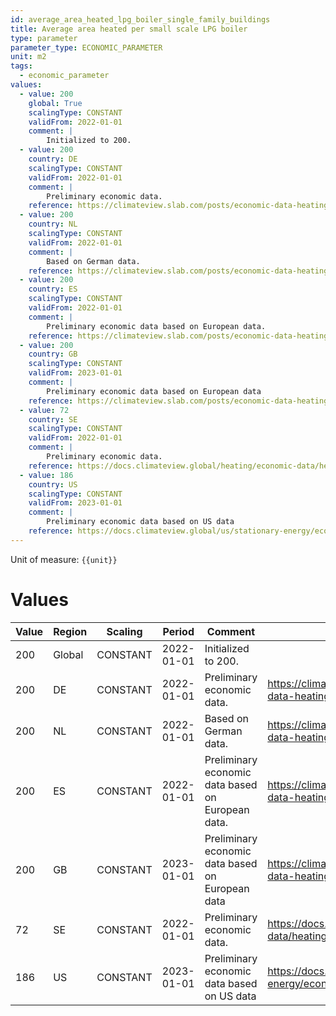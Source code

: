 ```yaml
---
id: average_area_heated_lpg_boiler_single_family_buildings
title: Average area heated per small scale LPG boiler
type: parameter
parameter_type: ECONOMIC_PARAMETER
unit: m2
tags:
  - economic_parameter
values:
  - value: 200
    global: True
    scalingType: CONSTANT
    validFrom: 2022-01-01
    comment: |
        Initialized to 200.
  - value: 200
    country: DE
    scalingType: CONSTANT
    validFrom: 2022-01-01
    comment: |
        Preliminary economic data.
    reference: https://climateview.slab.com/posts/economic-data-heating-beta-h37ihmvs
  - value: 200
    country: NL
    scalingType: CONSTANT
    validFrom: 2022-01-01
    comment: |
        Based on German data.
    reference: https://climateview.slab.com/posts/economic-data-heating-beta-h37ihmvs
  - value: 200
    country: ES
    scalingType: CONSTANT
    validFrom: 2022-01-01
    comment: |
        Preliminary economic data based on European data.
    reference: https://climateview.slab.com/posts/economic-data-heating-beta-h37ihmvs
  - value: 200
    country: GB
    scalingType: CONSTANT
    validFrom: 2023-01-01
    comment: |
        Preliminary economic data based on European data
    reference: https://climateview.slab.com/posts/economic-data-heating-beta-h37ihmvs
  - value: 72
    country: SE
    scalingType: CONSTANT
    validFrom: 2022-01-01
    comment: |
        Preliminary economic data.
    reference: https://docs.climateview.global/heating/economic-data/heating-economic-case/
  - value: 186
    country: US
    scalingType: CONSTANT
    validFrom: 2023-01-01
    comment: |
        Preliminary economic data based on US data
    reference: https://docs.climateview.global/us/stationary-energy/economic-data/heating/
---
```



Unit of measure: `{{unit}}`


# Values


| Value | Region | Scaling | Period | Comment | Reference |
|-------|--------|---------|--------|---------|-----------|
| 200 | Global | CONSTANT | 2022-01-01 | Initialized to 200. |  |
| 200 | DE | CONSTANT | 2022-01-01 | Preliminary economic data. | https://climateview.slab.com/posts/economic-data-heating-beta-h37ihmvs |
| 200 | NL | CONSTANT | 2022-01-01 | Based on German data. | https://climateview.slab.com/posts/economic-data-heating-beta-h37ihmvs |
| 200 | ES | CONSTANT | 2022-01-01 | Preliminary economic data based on European data. | https://climateview.slab.com/posts/economic-data-heating-beta-h37ihmvs |
| 200 | GB | CONSTANT | 2023-01-01 | Preliminary economic data based on European data | https://climateview.slab.com/posts/economic-data-heating-beta-h37ihmvs |
| 72 | SE | CONSTANT | 2022-01-01 | Preliminary economic data. | https://docs.climateview.global/heating/economic-data/heating-economic-case/ |
| 186 | US | CONSTANT | 2023-01-01 | Preliminary economic data based on US data | https://docs.climateview.global/us/stationary-energy/economic-data/heating/ |


